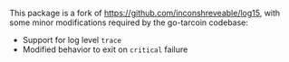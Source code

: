 This package is a fork of https://github.com/inconshreveable/log15, with some
minor modifications required by the go-tarcoin codebase:

 * Support for log level `trace`
 * Modified behavior to exit on `critical` failure
